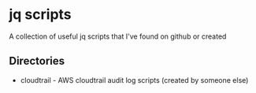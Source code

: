 # jq scripts

A collection of useful jq scripts that I've found on github or created

## Directories

 * cloudtrail - AWS cloudtrail audit log scripts (created by someone else)
